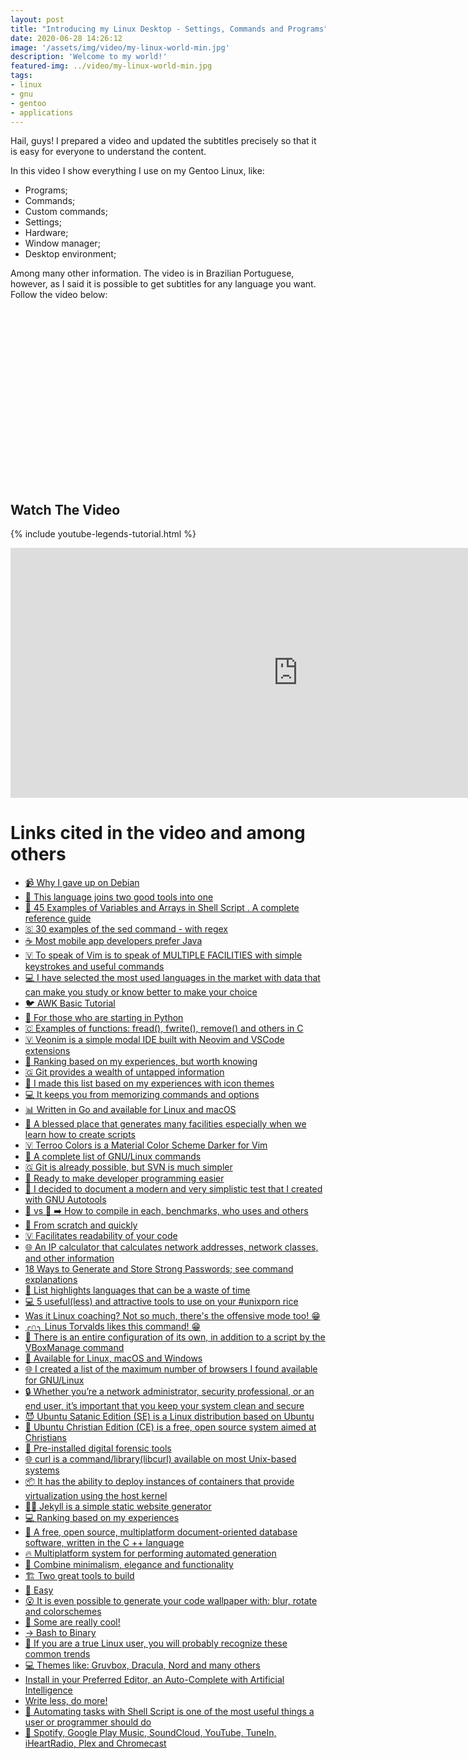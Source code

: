 ```yaml
---
layout: post
title: "Introducing my Linux Desktop - Settings, Commands and Programs"
date: 2020-06-28 14:26:12
image: '/assets/img/video/my-linux-world-min.jpg'
description: 'Welcome to my world!'
featured-img: ../video/my-linux-world-min.jpg
tags:
- linux
- gnu
- gentoo
- applications
---
```


Hail, guys! I prepared a video and updated the subtitles precisely so that it is easy for everyone to understand the content.

In this video I show everything I use on my Gentoo Linux, like:
+ Programs;
+ Commands;
+ Custom commands;
+ Settings;
+ Hardware;
+ Window manager;
+ Desktop environment;

Among many other information. The video is in Brazilian Portuguese, however, as I said it is possible to get subtitles for any language you want. Follow the video below:

<!-- QUADRADO -->
<script async src="//pagead2.googlesyndication.com/pagead/js/adsbygoogle.js"></script>
<ins class="adsbygoogle"
style="display:inline-block;width:336px;height:280px"
data-ad-client="ca-pub-2838251107855362"
data-ad-slot="5351066970"></ins>
<script>
(adsbygoogle = window.adsbygoogle || []).push({});
</script>

## Watch The Video

{% include youtube-legends-tutorial.html %}

<iframe width="920" height="400" src="https://www.youtube.com/embed/WWqNNmkYTls" frameborder="0" allow="accelerometer; autoplay; encrypted-media; gyroscope; picture-in-picture" allowfullscreen></iframe>

<h1>Links cited in the video and among others</h1>

<ul>
<li><a href="https://bit.ly/2Z9IHmr">📹️ Why I gave up on Debian</a></li>
<li><a href="http://bit.ly/2P7GToP">🐍 This language joins two good tools into one</a></li>
<li><a href="http://bit.ly/32UhNOo">📖 45 Examples of Variables and Arrays in Shell Script . A complete reference guide</a></li>
<li><a href="http://bit.ly/2Wfo44F">🇸 30 examples of the sed command - with regex </a></li>
<li><a href="http://bit.ly/2Nktw29">☕ Most mobile app developers prefer Java</a></li>
<li><a href="http://bit.ly/34aKOFH">🇻 To speak of Vim is to speak of MULTIPLE FACILITIES with simple keystrokes and useful commands</a></li>
<li><a href="http://bit.ly/2PzwYZr">💻 I have selected the most used languages ​​in the market with data that can make you study or know better to make your choice</a></li>
<li><a href="http://bit.ly/2NAWgDQ">🐦 AWK Basic Tutorial </a></li>
<li><a href="http://bit.ly/330DzAa">🐍 For those who are starting in Python</a></li>
<li><a href="http://bit.ly/2DvFVvT">🇨 Examples of functions: fread(), fwrite(), remove() and others in C </a></li>
<li><a href="http://bit.ly/2Ot0ZcB">🇻 Veonim is a simple modal IDE built with Neovim and VSCode extensions</a></li>
<li><a href="http://bit.ly/2Ozy1b3">🐧 Ranking based on my experiences, but worth knowing</a></li>
<li><a href="http://bit.ly/2DI4UMk">🇬 Git provides a wealth of untapped information</a></li>
<li><a href="http://bit.ly/33YPRc4">🐧 I made this list based on my experiences with icon themes</a></li>
<li><a href="http://bit.ly/2rZ2giK">💻 It keeps you from memorizing commands and options</a></li>
<li><a href="http://bit.ly/2YoAjgv">📊 Written in Go and available for Linux and macOS</a></li>
<li><a href="http://bit.ly/36mqYs3">🐚 A blessed place that generates many facilities especially when we learn how to create scripts </a></li>
<li><a href="http://bit.ly/2PvQ4Ox">🇻 Terroo Colors is a Material Color Scheme Darker for Vim</a></li>
<li><a href="http://bit.ly/2LKQzDf">🐃 A complete list of GNU/Linux commands</a></li>
<li><a href="http://bit.ly/36w3LDS">🇬 Git is already possible, but SVN is much simpler</a></li>
<li><a href="http://bit.ly/2RQdfpE">🐍 Ready to make developer programming easier </a></li>
<li><a href="http://bit.ly/38MTmpx">🐃 I decided to document a modern and very simplistic test that I created with GNU Autotools</a></li>
<li><a href="http://bit.ly/34HTN14">🐃 vs 🐉 ➡️ How to compile in each, benchmarks, who uses and others</a></li>
<li><a href="http://bit.ly/34NlS7c">📁 From scratch and quickly</a></li>
<li><a href="http://bit.ly/36uRJez">🇻 Facilitates readability of your code</a></li>
<li><a href="http://bit.ly/35sMcDT">🌐 An IP calculator that calculates network addresses, network classes, and other information</a></li>
<li><a href="http://bit.ly/2T1wFsh">18 Ways to Generate and Store Strong Passwords; see command explanations</a></li>
<li><a href="http://bit.ly/2T7UpL7">🔖 List highlights languages that can be a waste of time</a></li>
<li><a href="http://bit.ly/2sqaOQn">💻 5 useful(less) and attractive tools to use on your #unixporn rice</a></li>
<li><a href="http://bit.ly/2TuwpSL">Was it Linux coaching? Not so much, there's the offensive mode too! 😁️ </a></li>
<li><a href="http://bit.ly/37cudmJ">╭∩╮ Linus Torvalds likes this command! 😁️ </a></li>
<li><a href="http://bit.ly/36i9Z9Y">🍏 There is an entire configuration of its own, in addition to a script by the VBoxManage command</a></li>
<li><a href="http://bit.ly/2ROc48o">🎨 Available for Linux, macOS and Windows</a></li>
<li><a href="http://bit.ly/3aKSNgU">🌐 I created a list of the maximum number of browsers I found available for GNU/Linux</a></li>
<li><a href="http://bit.ly/36HgC62">🔒 Whether you’re a network administrator, security professional, or an end user, it’s important that you keep your system clean and secure</a></li>
<li><a href="http://bit.ly/37SCEE6">😈 Ubuntu Satanic Edition (SE) is a Linux distribution based on Ubuntu</a></li>
<li><a href="http://bit.ly/3b2DccE">🙏 Ubuntu Christian Edition (CE) is a free, open source system aimed at Christians</a></li>
<li><a href="http://bit.ly/2H7aFoq">🔞 Pre-installed digital forensic tools</a></li>
<li><a href="http://bit.ly/2SmMWam">🌐 curl is a command/library(libcurl) available on most Unix-based systems</a></li>
<li><a href="http://bit.ly/2P05Kdt">📦 It has the ability to deploy instances of containers that provide virtualization using the host kernel</a></li>
<li><a href="http://bit.ly/2SI1xNQ">👩‍🔬 Jekyll is a simple static website generator</a></li>
<li><a href="http://bit.ly/39XeY2d">💻 Ranking based on my experiences</a></li>
<li><a href="http://bit.ly/380jr2Q">🌿 A free, open source, multiplatform document-oriented database software, written in the C ++ language</a></li>
<li><a href="http://bit.ly/2xAoE4G">🔥 Multiplatform system for performing automated generation</a></li>
<li><a href="http://bit.ly/2UeO13A">👏️ Combine minimalism, elegance and functionality</a></li>
<li><a href="http://bit.ly/2WpBKME">🏗️ Two great tools to build</a></li>
<li><a href="http://bit.ly/2QtoDGq">🔑 Easy</a></li>
<li><a href="https://bit.ly/39cZ96O">😮️ It is even possible to generate your code wallpaper with: blur, rotate and colorschemes</a></li>
<li><a href="https://bit.ly/2wmGg3Q">👣️ Some are really cool!</a></li>
<li><a href="https://bit.ly/34HrYYv">→ Bash to Binary</a></li>
<li><a href="https://bit.ly/3blFyTM">🐧️ If you are a true Linux user, you will probably recognize these common trends</a></li>
<li><a href="https://bit.ly/2zztwbt">💻 Themes like: Gruvbox, Dracula, Nord and many others</a></li>
<li><a href="https://bit.ly/2BvXyhe">Install in your Preferred Editor, an Auto-Complete with Artificial Intelligence</a></li>
<li><a href="https://bit.ly/379gIVO">Write less, do more!</a></li>
<li><a href="https://bit.ly/2MJ2MIV">🐚 Automating tasks with Shell Script is one of the most useful things a user or programmer should do</a></li>
<li><a href="https://bit.ly/37WplDF">🎼️ Spotify, Google Play Music, SoundCloud, YouTube, TuneIn, iHeartRadio, Plex and Chromecast</a></li>
</ul>

<!-- LISTA MIN -->
<script async src="//pagead2.googlesyndication.com/pagead/js/adsbygoogle.js"></script>
<ins class="adsbygoogle"
style="display:inline-block;width:730px;height:95px"
data-ad-client="ca-pub-2838251107855362"
data-ad-slot="5351066970"></ins>
<script>
(adsbygoogle = window.adsbygoogle || []).push({});
</script>
<script>
(adsbygoogle = window.adsbygoogle || []).push({});
</script>



    
